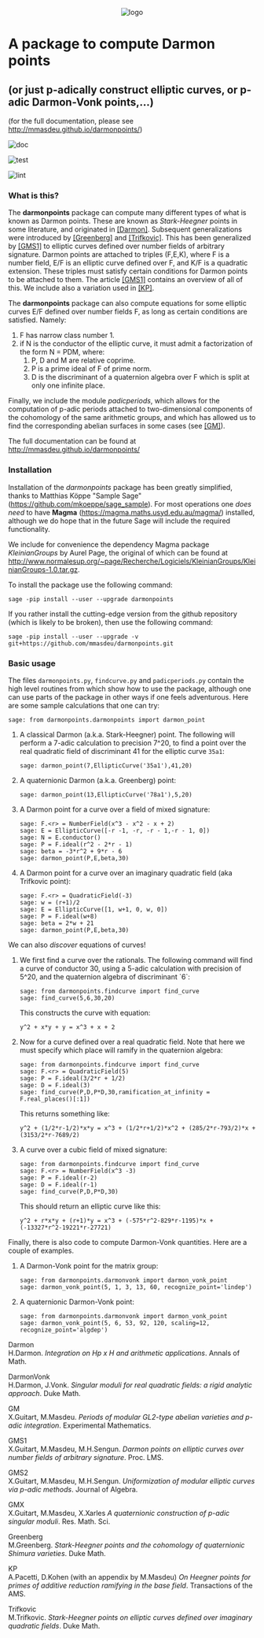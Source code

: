 <p align="center">
    <img alt="logo" src="https://github.com/mmasdeu/darmonpoints/raw/main/doc/static/logo.svg?sanitize=true">
</p>

# A package to compute Darmon points

## (or just p-adically construct elliptic curves, or p-adic Darmon-Vonk points,...)

(for the full documentation, please see
<http://mmasdeu.github.io/darmonpoints/>)


![doc](https://github.com/mmasdeu/darmonpoints/actions/workflows/doc.yml/badge.svg)

![test](https://github.com/mmasdeu/darmonpoints/actions/workflows/test.yml/badge.svg)

![lint](https://github.com/mmasdeu/darmonpoints/actions/workflows/lint.yml/badge.svg)


### What is this?

The **darmonpoints** package can compute many different types of what is
known as Darmon points. These are known as *Stark-Heegner* points in
some literature, and originated in
<a href="#Darmon" class="citation">[Darmon]</a>. Subsequent
generalizations were introduced by
<a href="#Greenberg" class="citation">[Greenberg]</a> and
<a href="#Trifkovic" class="citation">[Trifkovic]</a>. This has been
generalized by <a href="#GMS1" class="citation">[GMS1]</a> to elliptic
curves defined over number fields of arbitrary signature. Darmon points
are attached to triples <span class="title-ref">(F,E,K)</span>, where
<span class="title-ref">F</span> is a number field,
<span class="title-ref">E/F</span> is an elliptic curve defined over
<span class="title-ref">F</span>, and <span class="title-ref">K/F</span>
is a quadratic extension. These triples must satisfy certain conditions
for Darmon points to be attached to them. The article
<a href="#GMS1" class="citation">[GMS1]</a> contains an overview of all
of this. We include also a variation used in
<a href="#KP" class="citation">[KP]</a>.

The **darmonpoints** package can also compute equations for some
elliptic curves <span class="title-ref">E/F</span> defined over number
fields <span class="title-ref">F</span>, as long as certain conditions
are satisfied. Namely:

1)  <span class="title-ref">F</span> has narrow class number
    <span class="title-ref">1</span>.
2)  if <span class="title-ref">N</span> is the conductor of the elliptic
    curve, it must admit a factorization of the form
    <span class="title-ref">N = PDM</span>, where:
    1)  <span class="title-ref">P</span>,
        <span class="title-ref">D</span> and
        <span class="title-ref">M</span> are relative coprime.
    2)  <span class="title-ref">P</span> is a prime ideal of
        <span class="title-ref">F</span> of prime norm.
    3)  <span class="title-ref">D</span> is the discriminant of a
        quaternion algebra over <span class="title-ref">F</span> which
        is split at only one infinite place.

Finally, we include the module *padicperiods*, which allows for the
computation of <span class="title-ref">p</span>-adic periods attached to
two-dimensional components of the cohomology of the same arithmetic
groups, and which has allowed us to find the corresponding abelian
surfaces in some cases (see <a href="#GM" class="citation">[GM]</a>).

The full documentation can be found at
<http://mmasdeu.github.io/darmonpoints/>

### Installation

Installation of the *darmonpoints* package has been greatly simplified,
thanks to Matthias Köppe "Sample Sage"
(<https://github.com/mkoeppe/sage_sample>). For most operations one
*does need* to have **Magma** (<https://magma.maths.usyd.edu.au/magma/>)
installed, although we do hope that in the future Sage will include the
required functionality.

We include for convenience the dependency Magma package *KleinianGroups*
by Aurel Page, the original of which can be found at
<http://www.normalesup.org/~page/Recherche/Logiciels/KleinianGroups/KleinianGroups-1.0.tar.gz>.

To install the package use the following command:

    sage -pip install --user --upgrade darmonpoints

If you rather install the cutting-edge version from the github
repository (which is likely to be broken), then use the following
command:

    sage -pip install --user --upgrade -v git+https://github.com/mmasdeu/darmonpoints.git

### Basic usage

The files `darmonpoints.py`, `findcurve.py` and `padicperiods.py`
contain the high level routines from which show how to use the package,
although one can use parts of the package in other ways if one feels
adventurous. Here are some sample calculations that one can try:

    sage: from darmonpoints.darmonpoints import darmon_point

1)  A classical Darmon (a.k.a. Stark-Heegner) point. The following will
    perform a <span class="title-ref">7</span>-adic calculation to
    precision <span class="title-ref">7^20</span>, to find a point over
    the real quadratic field of discriminant
    <span class="title-ref">41</span> for the elliptic curve `35a1`:

        sage: darmon_point(7,EllipticCurve('35a1'),41,20)

2)  A quaternionic Darmon (a.k.a. Greenberg) point:

        sage: darmon_point(13,EllipticCurve('78a1'),5,20)

3)  A Darmon point for a curve over a field of mixed signature:

        sage: F.<r> = NumberField(x^3 - x^2 - x + 2)
        sage: E = EllipticCurve([-r -1, -r, -r - 1,-r - 1, 0])
        sage: N = E.conductor()
        sage: P = F.ideal(r^2 - 2*r - 1)
        sage: beta = -3*r^2 + 9*r - 6
        sage: darmon_point(P,E,beta,30)

4)  A Darmon point for a curve over an imaginary quadratic field (aka Trifkovic point):

        sage: F.<r> = QuadraticField(-3)
        sage: w = (r+1)/2
        sage: E = EllipticCurve([1, w+1, 0, w, 0])
        sage: P = F.ideal(w+8)
        sage: beta = 2*w + 21
        sage: darmon_point(P,E,beta,30)

We can also *discover* equations of curves!

1)  We first find a curve over the rationals. The following command will
    find a curve of conductor <span class="title-ref">30</span>, using a
    <span class="title-ref">5</span>-adic calculation with precision of
    <span class="title-ref">5^20</span>, and the quaternion algebra of
    discriminant \`6\`:

        sage: from darmonpoints.findcurve import find_curve
        sage: find_curve(5,6,30,20)

    This constructs the curve with equation:

        y^2 + x*y + y = x^3 + x + 2

2)  Now for a curve defined over a real quadratic field. Note that here
    we must specify which place will ramify in the quaternion algebra:

        sage: from darmonpoints.findcurve import find_curve
        sage: F.<r> = QuadraticField(5)
        sage: P = F.ideal(3/2*r + 1/2)
        sage: D = F.ideal(3)
        sage: find_curve(P,D,P*D,30,ramification_at_infinity = F.real_places()[:1])

    This returns something like:

        y^2 + (1/2*r-1/2)*x*y = x^3 + (1/2*r+1/2)*x^2 + (285/2*r-793/2)*x + (3153/2*r-7689/2)

3)  A curve over a cubic field of mixed signature:

        sage: from darmonpoints.findcurve import find_curve
        sage: F.<r> = NumberField(x^3 -3)
        sage: P = F.ideal(r-2)
        sage: D = F.ideal(r-1)
        sage: find_curve(P,D,P*D,30)

    This should return an elliptic curve like this:

        y^2 + r*x*y + (r+1)*y = x^3 + (-575*r^2-829*r-1195)*x + (-13327*r^2-19221*r-27721)

Finally, there is also code to compute Darmon-Vonk quantities. Here are
a couple of examples.

1)  A Darmon-Vonk point for the matrix group:

        sage: from darmonpoints.darmonvonk import darmon_vonk_point
        sage: darmon_vonk_point(5, 1, 3, 13, 60, recognize_point='lindep')

2)  A quaternionic Darmon-Vonk point:

        sage: from darmonpoints.darmonvonk import darmon_vonk_point
        sage: darmon_vonk_point(5, 6, 53, 92, 120, scaling=12, recognize_point='algdep')

<div id="citations">

<span id="Darmon" class="citation-label">Darmon</span>  
H.Darmon. *Integration on Hp x H and arithmetic applications*. Annals of
Math.

<span id="DarmonVonk" class="citation-label">DarmonVonk</span>  
H.Darmon, J.Vonk. *Singular moduli for real quadratic fields: a rigid
analytic approach*. Duke Math.

<span id="GM" class="citation-label">GM</span>  
X.Guitart, M.Masdeu. *Periods of modular GL2-type abelian varieties and
p-adic integration*. Experimental Mathematics.

<span id="GMS1" class="citation-label">GMS1</span>  
X.Guitart, M.Masdeu, M.H.Sengun. *Darmon points on elliptic curves over
number fields of arbitrary signature*. Proc. LMS.

<span id="GMS2" class="citation-label">GMS2</span>  
X.Guitart, M.Masdeu, M.H.Sengun. *Uniformization of modular elliptic
curves via p-adic methods*. Journal of Algebra.

<span id="GMX" class="citation-label">GMX</span>  
X.Guitart, M.Masdeu, X.Xarles *A quaternionic construction of p-adic
singular moduli*. Res. Math. Sci.

<span id="Greenberg" class="citation-label">Greenberg</span>  
M.Greenberg. *Stark-Heegner points and the cohomology of quaternionic
Shimura varieties*. Duke Math.

<span id="KP" class="citation-label">KP</span>  
A.Pacetti, D.Kohen (with an appendix by M.Masdeu) *On Heegner points for
primes of additive reduction ramifying in the base field*. Transactions
of the AMS.

<span id="Trifkovic" class="citation-label">Trifkovic</span>  
M.Trifkovic. *Stark-Heegner points on elliptic curves defined over
imaginary quadratic fields*. Duke Math.

</div>
